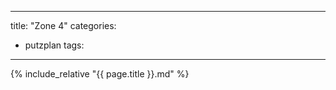 
---
title: "Zone 4"
categories:
  - putzplan
tags:
---

<!--more-->
{%  include_relative "{{ page.title }}.md" %}
<!--stackedit_data:
eyJoaXN0b3J5IjpbLTE5NzA4NDUyMjNdfQ==
-->